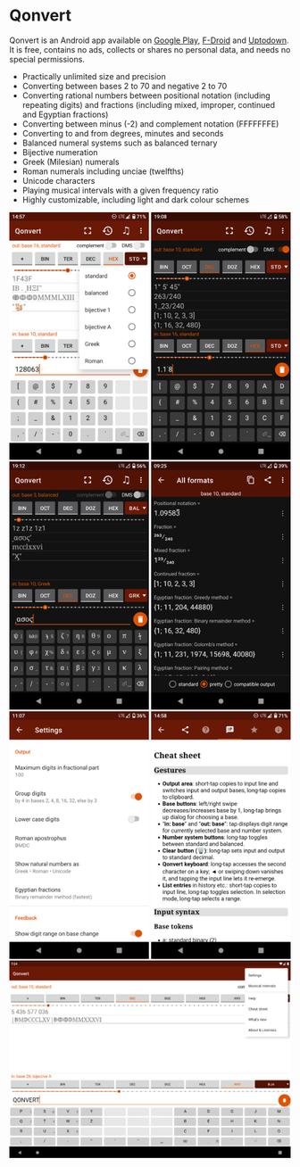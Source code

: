 # Qonvert
Qonvert is an Android app available on [Google Play](https://play.google.com/store/apps/details?id=org.tessoft.qonvert), [F-Droid](https://f-droid.org/packages/org.tessoft.qonvert/) and [Uptodown](https://qonvert.en.uptodown.com/android). It is free, contains no ads, collects or shares no personal data, and needs no special permissions.

* Practically unlimited size and precision
* Converting between bases 2 to 70 and negative 2 to 70
* Converting rational numbers between positional notation (including repeating digits) and fractions (including mixed, improper, continued and Egyptian fractions)
* Converting between minus (-2) and complement notation (FFFFFFFE)
* Converting to and from degrees, minutes and seconds
* Balanced numeral systems such as balanced ternary
* Bijective numeration
* Greek (Milesian) numerals
* Roman numerals including unciae (twelfths)
* Unicode characters
* Playing musical intervals with a given frequency ratio
* Highly customizable, including light and dark colour schemes

<img src="screenshots/integer.png" width="250px" alt="Converting an integer number"> <img src="screenshots/rational.png" width="250px" alt="Converting a rational number"> <img src="screenshots/greek.png" width="250px" alt="Converting a Greek numeral"> <img src="screenshots/allformats.png" width="250px" alt="Display all formats"> <img src="screenshots/settings.png" width="250px" alt="App settings"> <img src="screenshots/cheatsheet.png" width="250px" alt="Cheat sheet"> <img src="screenshots/tablet.png" width="633px" alt="Tablet">
